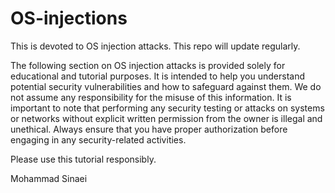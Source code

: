 # OS-injections
This is devoted to OS injection attacks. This repo will update regularly.


The following section on OS injection attacks is provided solely for educational and tutorial purposes. 
It is intended to help you understand potential security vulnerabilities and how to safeguard against them. 
We do not assume any responsibility for the misuse of this information. 
It is important to note that performing any security testing or attacks on systems or networks without explicit written permission from the owner is illegal and unethical. Always ensure that you have proper authorization before engaging in any security-related activities.

Please use this tutorial responsibly.

Mohammad Sinaei

